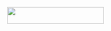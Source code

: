 <p align="center"><a href="https://dashboard.heroku.com/new?template=https://github.com/Krishnauff/KRISHNNA_USER_ROBOT"> <img src="https://img.shields.io/badge/Deploy%20On%20Heroku-black?style=for-the-badge&logo=heroku" width="220" height="38.45"/></a></p>
